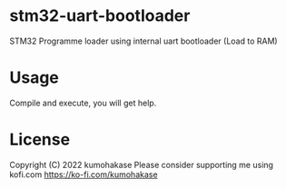stm32-uart-bootloader
====
STM32 Programme loader using internal uart bootloader (Load to RAM)

Usage
=====
Compile and execute, you will get help.

License
====
Copyright (C) 2022 kumohakase
Please consider supporting me using kofi.com https://ko-fi.com/kumohakase
